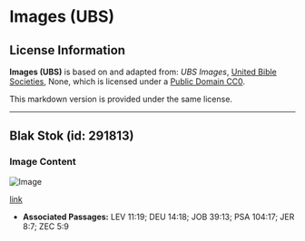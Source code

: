 # Images (UBS)

## License Information

**Images (UBS)** is based on and adapted from: _UBS Images_, [United Bible Societies](https://unitedbiblesocieties.org/), None, which is licensed under a [Public Domain CC0](https://creativecommons.org/public-domain/cc0/).

This markdown version is provided under the same license.



--------------------------------

## Blak Stok (id: 291813)

### Image Content

![Image](https://cdn.aquifer.bible/aquifer-content/resources/Media/WEB-0075_black_stork.jpg)

[link](https://cdn.aquifer.bible/aquifer-content/resources/Media/WEB-0075_black_stork.jpg)

* **Associated Passages:** LEV 11:19; DEU 14:18; JOB 39:13; PSA 104:17; JER 8:7; ZEC 5:9


